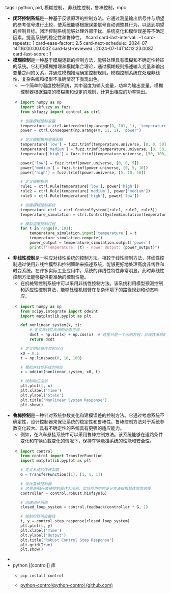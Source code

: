 tags:: python, pid, 模糊控制， 非线性控制，鲁棒控制，mpc

- **闭环控制系统**是一种基于反馈原理的控制方法。它通过测量输出信号并与期望的参考信号进行比较，使系统能够根据误差信号自动调整其行为，以达到期望的控制目标。闭环控制系统能够处理外部干扰、系统变化和模型误差等不确定因素，提高系统的稳定性和鲁棒性。 #card
  card-last-interval:: -1
  card-repeats:: 1
  card-ease-factor:: 2.5
  card-next-schedule:: 2024-07-14T16:00:00.000Z
  card-last-reviewed:: 2024-07-14T14:12:23.008Z
  card-last-score:: 1
- **模糊控制**是一种基于模糊逻辑的控制方法，能够处理具有模糊和不确定性特征的系统。它利用模糊推理和模糊集合理论，通过模糊规则描述输入变量和输出变量之间的关系，并通过模糊推理确定控制规则。模糊控制系统在处理非线性、复杂系统和模型不准确情况下表现出色。
	- 一个简单的温度控制系统，其中温度为输入变量，功率为输出变量。模糊控制器根据温度的模糊集和设定的规则，计算出相应的功率输出。
	- ```python
	  import numpy as np
	  import skfuzzy as fuzz
	  from skfuzzy import control as ctrl
	  
	  # 创建模糊控制变量
	  temperature = ctrl.Antecedent(np.arange(0, 101, 1), 'temperature')
	  power = ctrl.Consequent(np.arange(0, 11, 1), 'power')
	  
	  # 定义模糊集和隶属函数
	  temperature['low'] = fuzz.trimf(temperature.universe, [0, 0, 50])
	  temperature['medium'] = fuzz.trimf(temperature.universe, [0, 50, 100])
	  temperature['high'] = fuzz.trimf(temperature.universe, [50, 100, 100])
	  
	  power['low'] = fuzz.trimf(power.universe, [0, 0, 5])
	  power['medium'] = fuzz.trimf(power.universe, [0, 5, 10])
	  power['high'] = fuzz.trimf(power.universe, [5, 10, 10])
	  
	  # 定义模糊规则
	  rule1 = ctrl.Rule(temperature['low'], power['high'])
	  rule2 = ctrl.Rule(temperature['medium'], power['medium'])
	  rule3 = ctrl.Rule(temperature['high'], power['low'])
	  
	  # 创建模糊控制系统
	  temperature_ctrl = ctrl.ControlSystem([rule1, rule2, rule3])
	  temperature_simulation = ctrl.ControlSystemSimulation(temperature_ctrl)
	  
	  # 模拟温度控制过程
	  for t in range(0, 101):
	      temperature_simulation.input['temperature'] = t
	      temperature_simulation.compute()
	      power_output = temperature_simulation.output['power']
	      print(f"Temperature: {t} - Power Output: {power_output}")
	  ```
- **非线性控制**是一种应对线性系统的控制方法。相较于线性控制方法，非线性控制通过使用非线性模型和控制策略来描述系统，能够更好地处理高度非线性和时变系统。在许多实际工业应用中，系统的非线性特性非常明显，此时非线性控制方法能够提供更准确的控制性能。
	- 在机械臂控制系统中可以采用非线性控制方法。该系统利用模型预测控制和适应性控制算法，能够处理机械臂在复杂环境下的路径规划和动态响应。
	- ```python
	  import numpy as np
	  from scipy.integrate import odeint
	  import matplotlib.pyplot as plt
	  
	  def nonlinear_system(x, t):
	      # 定义非线性系统的动态方程
	      dxdt = np.sin(x) + np.cos(x)  # 这里只是一个示例方程，非线性系统的具体方程根据应用场景而定
	      return dxdt
	  
	  # 定义初始条件和时间点
	  x0 = 0.1
	  t = np.linspace(0, 10, 100)
	  
	  # 模拟非线性系统的响应
	  x = odeint(nonlinear_system, x0, t)
	  
	  # 绘制响应曲线
	  plt.plot(t, x)
	  plt.xlabel('Time')
	  plt.ylabel('State')
	  plt.title('Nonlinear System Response')
	  plt.show()
	  ```
- **鲁棒控制**是一种针对系统参数变化和建模误差的控制方法。它通过考虑系统不确定性，设计控制器来保证系统的稳定性和鲁棒性。鲁棒控制方法对于系统参数变化较大、具有不确定性的系统具有更强的适应能力。
	- 例如，在汽车悬挂系统中可以采用鲁棒控制方法。该系统能够在道路条件变化和车辆负载变化的情况下，保持车辆悬挂系统的性能和安全性。
	- ```python
	  import control
	  from control import TransferFunction
	  import matplotlib.pyplot as plt
	  
	  # 定义系统的传递函数
	  G = TransferFunction([1], [1, 1, 1])
	  
	  # 设计鲁棒控制器
	  # 这里使用H∞鲁棒控制器作为示例，实际应用中的设计方法根据具体需求选择
	  controller = control.robust.hinfsyn(G)
	  
	  # 创建闭环系统
	  closed_loop_system = control.feedback(controller * G, 1)
	  
	  # 绘制阶跃响应曲线
	  t, y = control.step_response(closed_loop_system)
	  plt.plot(t, y)
	  plt.xlabel('Time')
	  plt.ylabel('Output')
	  plt.title('Robust Control Step Response')
	  plt.grid(True)
	  plt.show()
	  ```
-
- python [[control]] 库
	- ```
	  pip install control
	  ```
	- [python-control/python-control (github.com)](https://github.com/python-control/python-control)